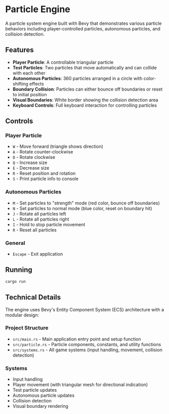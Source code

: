# Particle Engine

A particle system engine built with Bevy that demonstrates various particle behaviors including player-controlled particles, autonomous particles, and collision detection.

## Features

- **Player Particle**: A controllable triangular particle
- **Test Particles**: Two particles that move automatically and can collide with each other
- **Autonomous Particles**: 360 particles arranged in a circle with color-shifting effects
- **Boundary Collision**: Particles can either bounce off boundaries or reset to initial position
- **Visual Boundaries**: White border showing the collision detection area
- **Keyboard Controls**: Full keyboard interaction for controlling particles

## Controls

### Player Particle
- `W` - Move forward (triangle shows direction)
- `A` - Rotate counter-clockwise
- `D` - Rotate clockwise
- `Q` - Increase size
- `E` - Decrease size
- `R` - Reset position and rotation
- `S` - Print particle info to console

### Autonomous Particles
- `M` - Set particles to "strength" mode (red color, bounce off boundaries)
- `N` - Set particles to normal mode (blue color, reset on boundary hit)
- `J` - Rotate all particles left
- `L` - Rotate all particles right
- `I` - Hold to stop particle movement
- `R` - Reset all particles

### General
- `Escape` - Exit application

## Running

```bash
cargo run
```

## Technical Details

The engine uses Bevy's Entity Component System (ECS) architecture with a modular design:

### Project Structure
- `src/main.rs` - Main application entry point and setup function
- `src/particle.rs` - Particle components, constants, and utility functions
- `src/systems.rs` - All game systems (input handling, movement, collision detection)

### Systems
- Input handling
- Player movement (with triangular mesh for directional indication)
- Test particle updates
- Autonomous particle updates
- Collision detection
- Visual boundary rendering
